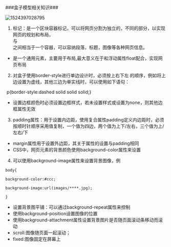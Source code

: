 ###盒子模型相关知识###

![1524397028795](E:\网页制作相关学习笔记\网页制作笔记\images\CSS盒子模型图1.png)

1. <div>标记：是一个区块容器标记，可以将网页分割为独立的，不同的部分，以实现网页的规划和布局，<div>与</div>之间相当于一个容器，可以容纳段落，标题，图像等各种网页信息。

- <div>是一个通用元素，主要用于布局,最大意义在于和浮动属性float配合，实现网页布局

2. 对盒子使用border-style进行单边设计时，必须按上右下左 的顺序，例如将上边设置为虚线，其他三边为单实线时，可以使用如下语句：

​       p{border-style:dashed solid solid solid;}

- 设置边框颜色时必须设置边框样式，若未设置样式或设置为none，则其他边框属性无效

3. padding属性：用于设置内边距，使用复合属性padding定义内边距时，必须按顺时针顺序采用值复制，一个值为四边，两个值为上下/左右，三个值为上/左右/下

- margin属性用于设置外边距，其关于属性的设置与padding相同
- CSS中，网页元素的背景颜色使用background-color属性来设置

4. 可以使用background-image属性来设置背景图像，例

`body{`

`background-color:#ccc;`

`background-image:url(images/****.jpg);`

`}`

- 设置背景图平铺：可以通过background-repeat属性来控制
- 使用background-position设置图像的位置
- 使用background-attachment属性设置背景图片是否随页面滚动条移动而滚动
- scroll:图像随页面一起滚动；
- fixed:图像固定在屏幕上





